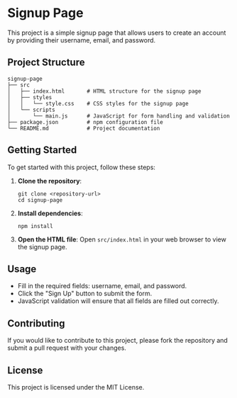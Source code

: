 # Signup Page

This project is a simple signup page that allows users to create an account by providing their username, email, and password. 

## Project Structure

```
signup-page
├── src
│   ├── index.html       # HTML structure for the signup page
│   ├── styles
│   │   └── style.css    # CSS styles for the signup page
│   └── scripts
│       └── main.js      # JavaScript for form handling and validation
├── package.json         # npm configuration file
└── README.md            # Project documentation
```

## Getting Started

To get started with this project, follow these steps:

1. **Clone the repository**:
   ```
   git clone <repository-url>
   cd signup-page
   ```

2. **Install dependencies**:
   ```
   npm install
   ```

3. **Open the HTML file**:
   Open `src/index.html` in your web browser to view the signup page.

## Usage

- Fill in the required fields: username, email, and password.
- Click the "Sign Up" button to submit the form.
- JavaScript validation will ensure that all fields are filled out correctly.

## Contributing

If you would like to contribute to this project, please fork the repository and submit a pull request with your changes.

## License

This project is licensed under the MIT License.